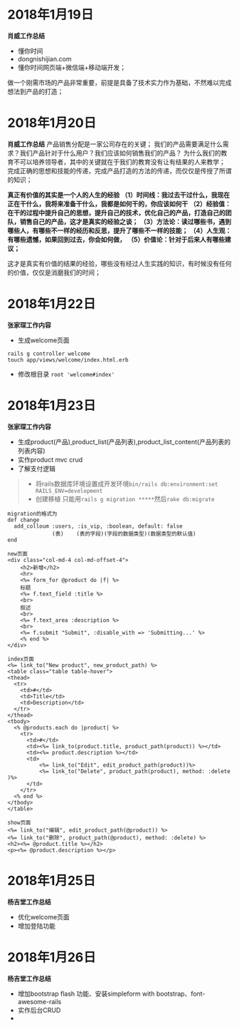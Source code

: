 
# 2018年1月19日
**肖威工作总结**
- 懂你时间
- dongnishijian.com
- 懂你时间网页端+微信端+移动端开发；

做一个刚需市场的产品非常重要，前提是具备了技术实力作为基础，不然难以完成想法到产品的打造；

# 2018年1月20日
**肖威工作总结**
产品销售分配是一家公司存在的关键；
我们的产品需要满足什么需求？我们产品针对于什么用户？我们应该如何销售我们的产品？
为什么我们的教育不可以培养领导者，其中的关键就在于我们的教育没有让有结果的人来教学；
完成正确的思想和技能的传递，完成产品打造的方法的传递，而仅仅是传授了所谓的知识；

**真正有价值的其实是一个人的人生的经验**
**（1）时间线：我过去干过什么，我现在正在干什么，我将来准备干什么，我都是如何干的，你应该如何干**
**（2）经验值：在干的过程中提升自己的思想，提升自己的技术，优化自己的产品，打造自己的团队，销售自己的产品，这才是真实的经验之谈；**
**（3）方法论：读过哪些书，遇到哪些人，有哪些不一样的经历和反思，提升了哪些不一样的技能；**
**（4）人生观：有哪些遗憾，如果回到过去，你会如何做，**
**（5）价值论：针对于后来人有哪些建议；**

这才是真实有价值的结果的经验，哪些没有经过人生实践的知识，有时候没有任何的价值，仅仅是消磨我们的时间；

# 2018年1月22日
**张家琛工作内容**
- 生成welcome页面  
```
rails g controller welcome
touch app/views/welcome/index.html.erb
```
- 修改根目录 `root 'welcome#index'`

# 2018年1月23日
**张家琛工作内容**
- 生成product(产品),product_list(产品列表),product_list_content(产品列表的列表内容)
- 实作product mvc crud
- 了解支付逻辑

> - 将rails数据库环境设置成开发环境`bin/rails db:environment:set RAILS_ENV=development`
> - 创建移植 只能用`rails g migration *****`然后`rake db:migrate`
```
migration的格式为
def change
  add_colloum :users, :is_vip, :boolean, default: false
              (表)    (表的字段)(字段的数据类型)(数据类型的默认值)
end
```
```
new页面
<div class="col-md-4 col-md-offset-4">
    <h2>新增</h2>
    <hr>
    <%= form_for @product do |f| %>
    标题
    <%= f.text_field :title %>
    <br>
    叙述
    <br>
    <%= f.text_area :description %>
    <br>
    <%= f.submit "Submit", :disable_with => 'Submitting...' %>
    <% end %>
</div>
```
```
index页面
<%= link_to("New product", new_product_path) %>
<table class="table table-hover">
<thead>
  <tr>
    <td>#</td>
    <td>Title</td>
    <td>Description</td>
  </tr>
</thead>
<tbody>
  <% @products.each do |product| %>
    <tr>
      <td>#</td>
      <td><%= link_to(product.title, product_path(product)) %></td>
      <td><%= product.description %></td>
      <td>
          <%= link_to("Edit", edit_product_path(product))%>
          <%= link_to("Delete", product_path(product), method: :delete )%>
      </td>
    </tr>
  <% end %>
</tbody>
</table>
```
```
show页面
<%= link_to("编辑", edit_product_path(@product)) %>
<%= link_to("删除", product_path(@product), method: :delete) %>
<h2><%= @product.title %></h2>
<p><%= @product.description %></p>
```

# 2018年1月25日
**杨吉堂工作总结**
- 优化welcome页面
- 增加登陆功能


# 2018年1月26日
**杨吉堂工作总结**
- 增加bootstrap flash 功能、安装simpleform with bootstrap、font-awesome-rails
- 实作后台CRUD
-
